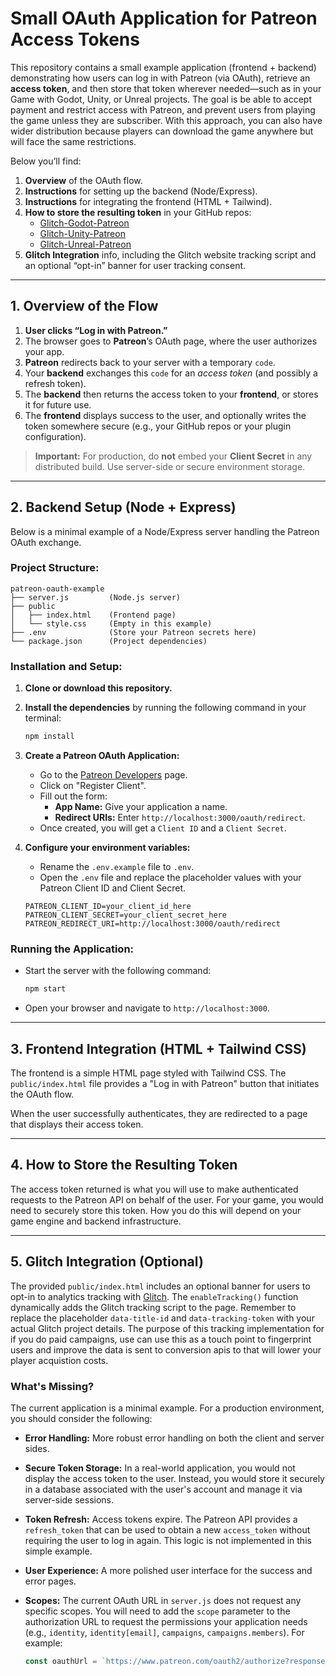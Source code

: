 # Small OAuth Application for Patreon Access Tokens

This repository contains a small example application (frontend + backend) demonstrating how users can log in with Patreon (via OAuth), retrieve an **access token**, and then store that token wherever needed—such as in your Game with Godot, Unity, or Unreal projects. The goal is be able to accept payment and restrict access with Patreon, and prevent users from playing the game unless they are subscriber. With this approach, you can also have wider distribution because players can download the game anywhere but will face the same restrictions.

Below you’ll find:
1.  **Overview** of the OAuth flow.
2.  **Instructions** for setting up the backend (Node/Express).
3.  **Instructions** for integrating the frontend (HTML + Tailwind).
4.  **How to store the resulting token** in your GitHub repos:
    *   [Glitch-Godot-Patreon](https://github.com/Glitch-Gaming-Platform/Glitch-Godot-Patreon/tree/main)
    *   [Glitch-Unity-Patreon](https://github.com/Glitch-Gaming-Platform/Glitch-Unity-Patreon)
    *   [Glitch-Unreal-Patreon](https://github.com/Glitch-Gaming-Platform/Glitch-Unreal-Patreon)
5.  **Glitch Integration** info, including the Glitch website tracking script and an optional “opt-in” banner for user tracking consent.

---

## 1. Overview of the Flow

1.  **User clicks “Log in with Patreon.”**
2.  The browser goes to **Patreon**’s OAuth page, where the user authorizes your app.
3.  **Patreon** redirects back to your server with a temporary `code`.
4.  Your **backend** exchanges this `code` for an *access token* (and possibly a refresh token).
5.  The **backend** then returns the access token to your **frontend**, or stores it for future use.
6.  The **frontend** displays success to the user, and optionally writes the token somewhere secure (e.g., your GitHub repos or your plugin configuration).

> **Important:** For production, do **not** embed your **Client Secret** in any distributed build. Use server-side or secure environment storage.

---

## 2. Backend Setup (Node + Express)

Below is a minimal example of a Node/Express server handling the Patreon OAuth exchange.

### Project Structure:
```
patreon-oauth-example
├── server.js         (Node.js server)
├── public
│   ├── index.html    (Frontend page)
│   └── style.css     (Empty in this example)
├── .env              (Store your Patreon secrets here)
└── package.json      (Project dependencies)
```

### Installation and Setup:

1.  **Clone or download this repository.**

2.  **Install the dependencies** by running the following command in your terminal:
    ```bash
    npm install
    ```

3.  **Create a Patreon OAuth Application:**
    *   Go to the [Patreon Developers](https://www.patreon.com/portal/registration/register-clients) page.
    *   Click on "Register Client".
    *   Fill out the form:
        *   **App Name:** Give your application a name.
        *   **Redirect URIs:** Enter `http://localhost:3000/oauth/redirect`.
    *   Once created, you will get a `Client ID` and a `Client Secret`.

4.  **Configure your environment variables:**
    *   Rename the `.env.example` file to `.env`.
    *   Open the `.env` file and replace the placeholder values with your Patreon Client ID and Client Secret.

    ```
    PATREON_CLIENT_ID=your_client_id_here
    PATREON_CLIENT_SECRET=your_client_secret_here
    PATREON_REDIRECT_URI=http://localhost:3000/oauth/redirect
    ```

### Running the Application:

*   Start the server with the following command:
    ```bash
    npm start
    ```
*   Open your browser and navigate to `http://localhost:3000`.

---

## 3. Frontend Integration (HTML + Tailwind CSS)

The frontend is a simple HTML page styled with Tailwind CSS. The `public/index.html` file provides a "Log in with Patreon" button that initiates the OAuth flow.

When the user successfully authenticates, they are redirected to a page that displays their access token.

---

## 4. How to Store the Resulting Token

The access token returned is what you will use to make authenticated requests to the Patreon API on behalf of the user. For your game, you would need to securely store this token. How you do this will depend on your game engine and backend infrastructure.

---

## 5. Glitch Integration (Optional)

The provided `public/index.html` includes an optional banner for users to opt-in to analytics tracking with [Glitch](https://www.glitch.fun/). The `enableTracking()` function dynamically adds the Glitch tracking script to the page. Remember to replace the placeholder `data-title-id` and `data-tracking-token` with your actual Glitch project details. The purpose of this tracking implementation for if you do paid campaigns, use can use this as a touch point to fingerprint users and improve the data is sent to conversion apis to that will lower your player acquistion costs.

### What's Missing?

The current application is a minimal example. For a production environment, you should consider the following:

*   **Error Handling:** More robust error handling on both the client and server sides.
*   **Secure Token Storage:** In a real-world application, you would not display the access token to the user. Instead, you would store it securely in a database associated with the user's account and manage it via server-side sessions.
*   **Token Refresh:** Access tokens expire. The Patreon API provides a `refresh_token` that can be used to obtain a new `access_token` without requiring the user to log in again. This logic is not implemented in this simple example.
*   **User Experience:** A more polished user interface for the success and error pages.
*   **Scopes:** The current OAuth URL in `server.js` does not request any specific scopes. You will need to add the `scope` parameter to the authorization URL to request the permissions your application needs (e.g., `identity`, `identity[email]`, `campaigns`, `campaigns.members`). For example:

    ```javascript
    const oauthUrl = `https://www.patreon.com/oauth2/authorize?response_type=code&client_id=${CLIENT_ID}&redirect_uri=${encodeURIComponent(REDIRECT_URI)}&scope=identity%20identity[email]`;
    ```
